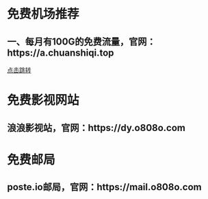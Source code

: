 <h1>免费机场推荐</h1>
<h2>一、每月有100G的免费流量，官网：https://a.chuanshiqi.top</h2>
<a href="https://a.chuanshiqi.top">点击跳转</a>
<h1>免费影视网站</h1>
<h2>浪浪影视站，官网：https://dy.o808o.com</h2>
<h1>免费邮局</h1>
<h2>poste.io邮局，官网：https://mail.o808o.com</h2>
